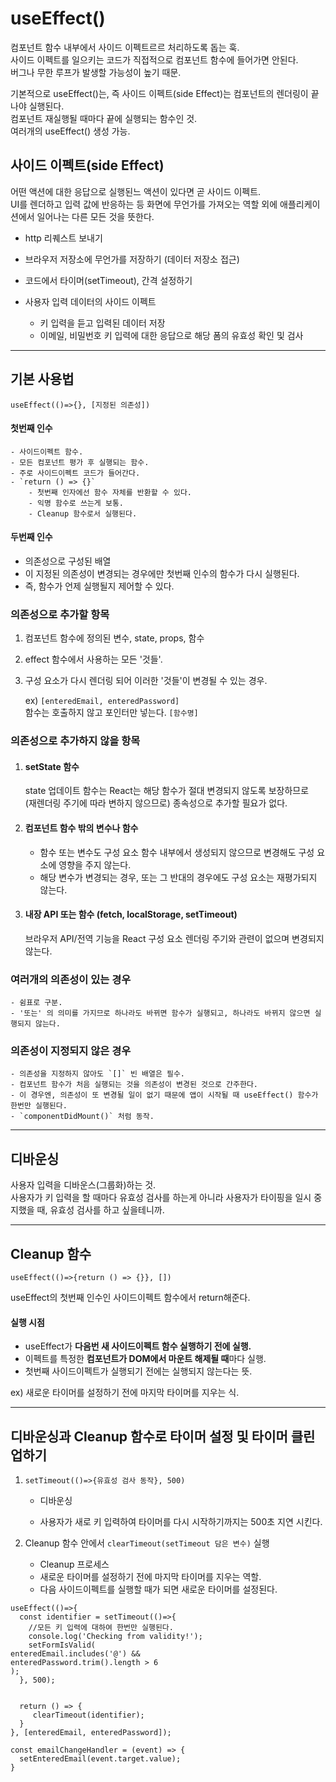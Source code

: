 # useEffect()

컴포넌트 함수 내부에서 사이드 이펙트르르 처리하도록 돕는 훅.  
사이드 이펙트를 일으키는 코드가 직접적으로 컴포넌트 함수에 들어가면 안된다.  
버그나 무한 루프가 발생할 가능성이 높기 때문.

기본적으로 useEffect()는, 즉 사이드 이펙트(side Effect)는 컴포넌트의 렌더링이 끝나야 실행된다.  
컴포넌트 재실행될 때마다 끝에 실행되는 함수인 것.  
여러개의 useEffect() 생성 가능.

## 사이드 이펙트(side Effect)

어떤 액션에 대한 응답으로 실행된느 액션이 있다면 곧 사이드 이펙트.  
UI를 렌더하고 입력 값에 반응하는 등 화면에 무언가를 가져오는 역할 외에 애플리케이션에서 일어나는 다른 모든 것을 뜻한다.

- http 리퀘스트 보내기
- 브라우저 저장소에 무언가를 저장하기 (데이터 저장소 접근)
- 코드에서 타이머(setTimeout), 간격 설정하기
- 사용자 입력 데이터의 사이드 이펙트

  - 키 입력을 듣고 입력된 데이터 저장
  - 이메일, 비밀번호 키 입력에 대한 응답으로 해당 폼의 유효성 확인 및 검사

---

## 기본 사용법

`useEffect(()=>{}, [지정된 의존성])`

#### 첫번째 인수

    - 사이드이펙트 함수.
    - 모든 컴포넌트 평가 후 실행되는 함수.
    - 주로 사이드이펙트 코드가 들어간다.
    - `return () => {}`
        - 첫번째 인자에선 함수 자체를 반환할 수 있다.
        - 익명 함수로 쓰는게 보통.
        - Cleanup 함수로서 실행된다.

#### 두번째 인수

- 의존성으로 구성된 배열
- 이 지정된 의존성이 변경되는 경우에만 첫번째 인수의 함수가 다시 실행된다.
- 즉, 함수가 언제 실행될지 제어할 수 있다.

### 의존성으로 추가할 항목

1.  컴포넌트 함수에 정의된 변수, state, props, 함수
2.  effect 함수에서 사용하는 모든 '것들'.
3.  구성 요소가 다시 렌더링 되어 이러한 '것들'이 변경될 수 있는 경우.

    ex) `[enteredEmail, enteredPassword]`  
    함수는 호출하지 않고 포인터만 넣는다. `[함수명]`

### 의존성으로 추가하지 않을 항목

1. #### setState 함수

   state 업데이트 함수는 React는 해당 함수가 절대 변경되지 않도록 보장하므로  
   (재렌더링 주기에 따라 변하지 않으므로) 종속성으로 추가할 필요가 없다.

2. #### 컴포넌트 함수 밖의 변수나 함수

   - 함수 또는 변수도 구성 요소 함수 내부에서 생성되지 않으므로 변경해도 구성 요소에 영향을 주지 않는다.
   - 해당 변수가 변경되는 경우, 또는 그 반대의 경우에도 구성 요소는 재평가되지 않는다.

3. #### 내장 API 또는 함수 (fetch, localStorage, setTimeout)

   브라우저 API/전역 기능을 React 구성 요소 렌더링 주기와 관련이 없으며 변경되지 않는다.

### 여러개의 의존성이 있는 경우

    - 쉼표로 구분.
    - '또는' 의 의미를 가지므로 하나라도 바뀌면 함수가 실행되고, 하나라도 바뀌지 않으면 실행되지 않는다.

### 의존성이 지정되지 않은 경우

    - 의존성을 지정하지 않아도 `[]` 빈 배열은 필수.
    - 컴포넌트 함수가 처음 실행되는 것을 의존성이 변경된 것으로 간주한다.
    - 이 경우엔, 의존성이 또 변경될 일이 없기 때문에 앱이 시작될 때 useEffect() 함수가 한번만 실행된다.
    - `componentDidMount()` 처럼 동작.

---

## 디바운싱

사용자 입력을 디바운스(그룹화)하는 것.  
사용자가 키 입력을 할 때마다 유효성 검사를 하는게 아니라 사용자가 타이핑을 일시 중지했을 때, 유효성 검사를 하고 싶을테니까.

---

## Cleanup 함수

`useEffect(()=>{return () => {}}, [])`

useEffect의 첫번째 인수인 사이드이펙트 함수에서 return해준다.

#### 실행 시점

- useEffect가 **다음번 새 사이드이펙트 함수 실행하기 전에 실행.**
- 이펙트를 특정한 **컴포넌트가 DOM에서 마운트 해제될 때**마다 실행.
- 첫번째 사이드이펙트가 실행되기 전에는 실행되지 않는다는 뜻.

ex) 새로운 타이머를 설정하기 전에 마지막 타이머를 지우는 식.

---

## 디바운싱과 Cleanup 함수로 타이머 설정 및 타이머 클린업하기

1. `setTimeout(()=>{유효성 검사 동작}, 500)`

   - 디바운싱

   - 사용자가 새로 키 입력하여 타이머를 다시 시작하기까지는 500초 지연 시킨다.

2. Cleanup 함수 안에서 `clearTimeout(setTimeout 담은 변수)` 실행
   - Cleanup 프로세스
   - 새로운 타이머를 설정하기 전에 마지막 타이머를 지우는 역할.
   - 다음 사이드이펙트를 실행할 때가 되면 새로운 타이머를 설정된다.

```JSX
useEffect(()=>{
  const identifier = setTimeout(()=>{
    //모든 키 입력에 대하여 한번만 실행된다.
    console.log('Checking from validity!');
    setFormIsValid(
enteredEmail.includes('@') &&
enteredPassword.trim().length > 6
);
  }, 500);


  return () => {
     clearTimeout(identifier);
  }
}, [enteredEmail, enteredPassword]);

const emailChangeHandler = (event) => {
  setEnteredEmail(event.target.value);
}
```
